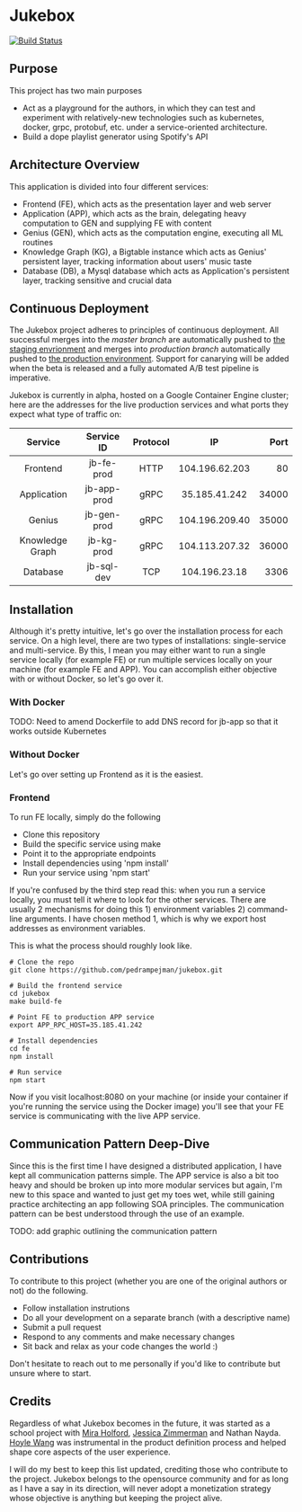 # Jukebox
[![Build Status](https://travis-ci.org/PedramPejman/jukebox.svg?branch=master)](https://travis-ci.org/PedramPejman/jukebox)

## Purpose

This project has two main purposes

- Act as a playground for the authors, in which they can test and experiment with relatively-new technologies such as kubernetes, docker, grpc, protobuf, etc. under a service-oriented architecture. 
- Build a dope playlist generator using Spotify's API

## Architecture Overview
This application is divided into four different services:

- Frontend (FE), which acts as the presentation layer and web server
- Application (APP), which acts as the brain, delegating heavy computation to GEN and supplying FE with content
- Genius (GEN), which acts as the computation engine, executing all ML routines
- Knowledge Graph (KG), a Bigtable instance which acts as Genius' persistent layer, tracking information about users' music taste
- Database (DB), a Mysql database which acts as Application's persistent layer, tracking sensitive and crucial data


## Continuous Deployment
The Jukebox project adheres to principles of continuous deployment. All successful merges into the *master branch* are automatically pushed to [the staging envrionment](staging.jukebox.life) and merges into *production branch* automatically pushed to [the production environment](jukebox.life). Support for canarying will be added when the beta is released and a fully automated A/B test pipeline is imperative.

Jukebox is currently in alpha, hosted on a Google Container Engine cluster; here are the addresses for the live production services and what ports they expect what type of traffic on:


| Service         | Service ID           | Protocol | IP              | Port  |
|:---------------:|:--------------------:|:--------:|:---------------:|------:|
| Frontend        | jb-fe-prod           | HTTP     | 104.196.62.203  | 80    |
| Application     | jb-app-prod          | gRPC     | 35.185.41.242   | 34000 |
| Genius          | jb-gen-prod          | gRPC     | 104.196.209.40  | 35000 |
| Knowledge Graph | jb-kg-prod           | gRPC     | 104.113.207.32  | 36000 |
| Database        | jb-sql-dev           | TCP      | 104.196.23.18   | 3306  |

## Installation

Although it's pretty intuitive, let's go over the installation process for each service. On a high level, there are two types of installations: single-service and multi-service. By this, I mean you may either want to run a single service locally (for example FE) or run multiple services locally on your machine (for example FE and APP). You can accomplish either objective with or without Docker, so let's go over it.

### With Docker
TODO: Need to amend Dockerfile to add DNS record for jb-app so that it works outside Kubernetes

### Without Docker
Let's go over setting up Frontend as it is the easiest.

### Frontend

To run FE locally, simply do the following

- Clone this repository
- Build the specific service using make
- Point it to the appropriate endpoints
- Install dependencies using 'npm install'
- Run your service using 'npm start'

If you're confused by the third step read this: when you run a service locally, you must tell it where to look for the other services. There are usually 2 mechanisms for doing this 1) environment variables 2) command-line arguments. I have chosen method 1, which is why we export host addresses as environment variables.

This is what the process should roughly look like.

```{r, engine='bash', count_lines}
# Clone the repo
git clone https://github.com/pedrampejman/jukebox.git

# Build the frontend service
cd jukebox
make build-fe

# Point FE to production APP service
export APP_RPC_HOST=35.185.41.242

# Install dependencies
cd fe
npm install

# Run service 
npm start
``` 

Now if you visit localhost:8080 on your machine (or inside your container if you're running the service using the Docker image) you'll see that your FE service is communicating with the live APP service. 

## Communication Pattern Deep-Dive
Since this is the first time I have designed a distributed application, I have kept all communication patterns simple. The APP service is also a bit too heavy and should be broken up into more modular services but again, I'm new to this space and wanted to just get my toes wet, while still gaining practice architecting an app following SOA principles. The communication pattern can be best understood through the use of an example. 

TODO: add graphic outlining the communication pattern

## Contributions
To contribute to this project (whether you are one of the original authors or not) do the following.
- Follow installation instrutions
- Do all your development on a separate branch (with a descriptive name)
- Submit a pull request
- Respond to any comments and make necessary changes
- Sit back and relax as your code changes the world :)

Don't hesitate to reach out to me personally if you'd like to contribute but unsure where to start.

## Credits
Regardless of what Jukebox becomes in the future, it was started as a school project with [Mira Holford](https://www.linkedin.com/in/miraholford/), [Jessica Zimmerman](https://www.linkedin.com/in/jessica-zimmerman-3342b4a2/) and Nathan Nayda. [Hoyle Wang](https://www.linkedin.com/in/hoylewang/) was instrumental in the product definition process and helped shape core aspects of the user experience. 

I will do my best to keep this list updated, crediting those who contribute to the project. Jukebox belongs to the opensource community and for as long as I have a say in its direction, will never adopt a monetization strategy whose objective is anything but keeping the project alive.

